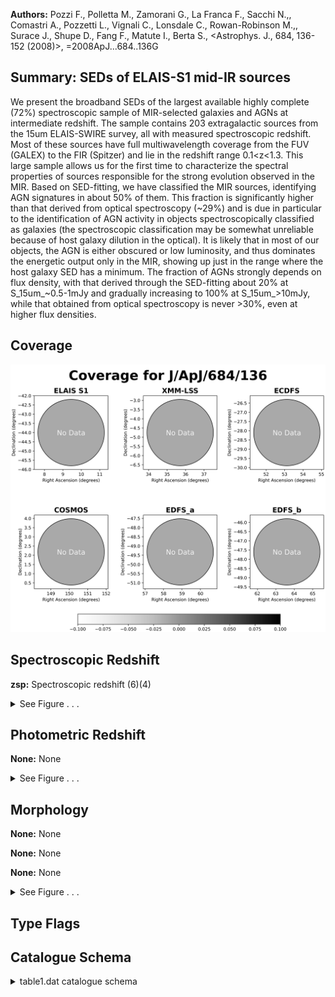 

**Authors:** Pozzi F., Polletta M., Zamorani G., La Franca F., Sacchi N.,, Comastri A., Pozzetti L., Vignali C., Lonsdale C., Rowan-Robinson M.,, Surace J., Shupe D., Fang F., Matute I., Berta S., <Astrophys. J., 684, 136-152 (2008)>, =2008ApJ...684..136G

## Summary: SEDs of ELAIS-S1 mid-IR sources

We present the broadband SEDs of the largest available highly complete (72%) spectroscopic sample of MIR-selected galaxies and AGNs at intermediate redshift. The sample contains 203 extragalactic sources from the 15um ELAIS-SWIRE survey, all with measured spectroscopic redshift. Most of these sources have full multiwavelength coverage from the FUV (GALEX) to the FIR (Spitzer) and lie in the redshift range 0.1<z<1.3. This large sample allows us for the first time to characterize the spectral properties of sources responsible for the strong evolution observed in the MIR. Based on SED-fitting, we have classified the MIR sources, identifying AGN signatures in about 50% of them. This fraction is significantly higher than that derived from optical spectroscopy (~29%) and is due in particular to the identification of AGN activity in objects spectroscopically classified as galaxies (the spectroscopic classification may be somewhat unreliable because of host galaxy dilution in the optical). It is likely that in most of our objects, the AGN is either obscured or low luminosity, and thus dominates the energetic output only in the MIR, showing up just in the range where the host galaxy SED has a minimum. The fraction of AGNs strongly depends on flux density, with that derived through the SED-fitting about 20% at S_15um_~0.5-1mJy and gradually increasing to 100% at S_15um_>10mJy, while that obtained from optical spectroscopy is never >30%, even at higher flux densities.

## Coverage 

 

 
![](https://github.com/joshgithubbin/Sherlock-DDF/blob/main/pages/J_ApJ_684_136/im/coverage.png?raw=true)

## Spectroscopic Redshift 



**zsp:** Spectroscopic redshift (6)(4) 




<details><summary>See Figure . . .</summary>

![](https://github.com/joshgithubbin/Sherlock-DDF/blob/main/pages/J_ApJ_684_136/im/ZSP.png?raw=true)

</details>

## Photometric Redshift 



**None:** None 




<details><summary>See Figure . . .</summary>

![](https://github.com/joshgithubbin/Sherlock-DDF/blob/main/pages/J_ApJ_684_136/im//ZPH.png?raw=true)

</details>

## Morphology 



**None:** None 

**None:** None 

**None:** None 




<details><summary>See Figure . . .</summary>

![](https://github.com/joshgithubbin/Sherlock-DDF/blob/main/pages/J_ApJ_684_136/im//morphology.png?raw=true)

</details>
                      
## Type Flags 





## Catalogue Schema 



<details>
<summary>table1.dat catalogue schema</summary>

| Bytes   | Format   | Units   | Label      | Explanations                                                                                                                                                                                                                                                                                                                                                                                                                                                                                                                                                                                                                                                                                                                                                                                                                                                                                                                                                                                                                                                                                                                                                                                                                                                                                                                                                                                                                                                                                                                                                                                                                                                                                                                                                                                                                                                                                                                                                                                                                                                                                                                                                                       |
|:--------|:---------|:--------|:-----------|:-----------------------------------------------------------------------------------------------------------------------------------------------------------------------------------------------------------------------------------------------------------------------------------------------------------------------------------------------------------------------------------------------------------------------------------------------------------------------------------------------------------------------------------------------------------------------------------------------------------------------------------------------------------------------------------------------------------------------------------------------------------------------------------------------------------------------------------------------------------------------------------------------------------------------------------------------------------------------------------------------------------------------------------------------------------------------------------------------------------------------------------------------------------------------------------------------------------------------------------------------------------------------------------------------------------------------------------------------------------------------------------------------------------------------------------------------------------------------------------------------------------------------------------------------------------------------------------------------------------------------------------------------------------------------------------------------------------------------------------------------------------------------------------------------------------------------------------------------------------------------------------------------------------------------------------------------------------------------------------------------------------------------------------------------------------------------------------------------------------------------------------------------------------------------------------|
| 1-  8   | A8       | ---     | ---        | [ELAISC15]                                                                                                                                                                                                                                                                                                                                                                                                                                                                                                                                                                                                                                                                                                                                                                                                                                                                                                                                                                                                                                                                                                                                                                                                                                                                                                                                                                                                                                                                                                                                                                                                                                                                                                                                                                                                                                                                                                                                                                                                                                                                                                                                                                         |
| 10- 23  | A14      | ---     | ELAISC15   | ISOCAM name (JHHMMSS+DDMMSS) (1)                                                                                                                                                                                                                                                                                                                                                                                                                                                                                                                                                                                                                                                                                                                                                                                                                                                                                                                                                                                                                                                                                                                                                                                                                                                                                                                                                                                                                                                                                                                                                                                                                                                                                                                                                                                                                                                                                                                                                                                                                                                                                                                                                   |
| 24      | A1       | ---     | n_ELAISC15 | [a-g ] Individual notes (2)                                                                                                                                                                                                                                                                                                                                                                                                                                                                                                                                                                                                                                                                                                                                                                                                                                                                                                                                                                                                                                                                                                                                                                                                                                                                                                                                                                                                                                                                                                                                                                                                                                                                                                                                                                                                                                                                                                                                                                                                                                                                                                                                                        |
| 26- 30  | F5.1     | uJy     | FFUV       | ? GALEX FUV flux density (120-177nm)                                                                                                                                                                                                                                                                                                                                                                                                                                                                                                                                                                                                                                                                                                                                                                                                                                                                                                                                                                                                                                                                                                                                                                                                                                                                                                                                                                                                                                                                                                                                                                                                                                                                                                                                                                                                                                                                                                                                                                                                                                                                                                                                               |
| 32- 37  | F6.1     | uJy     | FNUV       | ? GALEX NUV flux density (177-300nm)                                                                                                                                                                                                                                                                                                                                                                                                                                                                                                                                                                                                                                                                                                                                                                                                                                                                                                                                                                                                                                                                                                                                                                                                                                                                                                                                                                                                                                                                                                                                                                                                                                                                                                                                                                                                                                                                                                                                                                                                                                                                                                                                               |
| 39- 44  | F6.1     | uJy     | FB         | ? ESIS B-band flux density                                                                                                                                                                                                                                                                                                                                                                                                                                                                                                                                                                                                                                                                                                                                                                                                                                                                                                                                                                                                                                                                                                                                                                                                                                                                                                                                                                                                                                                                                                                                                                                                                                                                                                                                                                                                                                                                                                                                                                                                                                                                                                                                                         |
| 46- 52  | F7.1     | uJy     | FV         | ? ESIS V-band flux density                                                                                                                                                                                                                                                                                                                                                                                                                                                                                                                                                                                                                                                                                                                                                                                                                                                                                                                                                                                                                                                                                                                                                                                                                                                                                                                                                                                                                                                                                                                                                                                                                                                                                                                                                                                                                                                                                                                                                                                                                                                                                                                                                         |
| 54- 60  | F7.1     | uJy     | FR         | ? R-band flux density (3)                                                                                                                                                                                                                                                                                                                                                                                                                                                                                                                                                                                                                                                                                                                                                                                                                                                                                                                                                                                                                                                                                                                                                                                                                                                                                                                                                                                                                                                                                                                                                                                                                                                                                                                                                                                                                                                                                                                                                                                                                                                                                                                                                          |
| 62- 67  | F6.1     | uJy     | FJ         | ? 2MASS J-band flux density                                                                                                                                                                                                                                                                                                                                                                                                                                                                                                                                                                                                                                                                                                                                                                                                                                                                                                                                                                                                                                                                                                                                                                                                                                                                                                                                                                                                                                                                                                                                                                                                                                                                                                                                                                                                                                                                                                                                                                                                                                                                                                                                                        |
| 69- 75  | F7.1     | uJy     | FKs        | ? 2MASS Ks-band flux density                                                                                                                                                                                                                                                                                                                                                                                                                                                                                                                                                                                                                                                                                                                                                                                                                                                                                                                                                                                                                                                                                                                                                                                                                                                                                                                                                                                                                                                                                                                                                                                                                                                                                                                                                                                                                                                                                                                                                                                                                                                                                                                                                       |
| 77      | A1       | ---     | l_F3.6     | Limit flag on F3.6                                                                                                                                                                                                                                                                                                                                                                                                                                                                                                                                                                                                                                                                                                                                                                                                                                                                                                                                                                                                                                                                                                                                                                                                                                                                                                                                                                                                                                                                                                                                                                                                                                                                                                                                                                                                                                                                                                                                                                                                                                                                                                                                                                 |
| 78- 84  | F7.1     | uJy     | F3.6       | ? Spitzer/IRAC 3.6um band flux density                                                                                                                                                                                                                                                                                                                                                                                                                                                                                                                                                                                                                                                                                                                                                                                                                                                                                                                                                                                                                                                                                                                                                                                                                                                                                                                                                                                                                                                                                                                                                                                                                                                                                                                                                                                                                                                                                                                                                                                                                                                                                                                                             |
| 86      | A1       | ---     | l_F4.5     | Limit flag on F4.5                                                                                                                                                                                                                                                                                                                                                                                                                                                                                                                                                                                                                                                                                                                                                                                                                                                                                                                                                                                                                                                                                                                                                                                                                                                                                                                                                                                                                                                                                                                                                                                                                                                                                                                                                                                                                                                                                                                                                                                                                                                                                                                                                                 |
| 87- 91  | I5       | uJy     | F4.5       | ? Spitzer/IRAC 4.5um band flux density                                                                                                                                                                                                                                                                                                                                                                                                                                                                                                                                                                                                                                                                                                                                                                                                                                                                                                                                                                                                                                                                                                                                                                                                                                                                                                                                                                                                                                                                                                                                                                                                                                                                                                                                                                                                                                                                                                                                                                                                                                                                                                                                             |
| 93      | A1       | ---     | l_F5.8     | Limit flag on F5.8                                                                                                                                                                                                                                                                                                                                                                                                                                                                                                                                                                                                                                                                                                                                                                                                                                                                                                                                                                                                                                                                                                                                                                                                                                                                                                                                                                                                                                                                                                                                                                                                                                                                                                                                                                                                                                                                                                                                                                                                                                                                                                                                                                 |
| 94- 98  | I5       | uJy     | F5.8       | ? Spitzer/IRAC 5.8um band flux density                                                                                                                                                                                                                                                                                                                                                                                                                                                                                                                                                                                                                                                                                                                                                                                                                                                                                                                                                                                                                                                                                                                                                                                                                                                                                                                                                                                                                                                                                                                                                                                                                                                                                                                                                                                                                                                                                                                                                                                                                                                                                                                                             |
| 100     | A1       | ---     | l_F8.0     | Limit flag on F8.0                                                                                                                                                                                                                                                                                                                                                                                                                                                                                                                                                                                                                                                                                                                                                                                                                                                                                                                                                                                                                                                                                                                                                                                                                                                                                                                                                                                                                                                                                                                                                                                                                                                                                                                                                                                                                                                                                                                                                                                                                                                                                                                                                                 |
| 101-105 | I5       | uJy     | F8.0       | ? Spitzer/IRAC 8.0um band flux density                                                                                                                                                                                                                                                                                                                                                                                                                                                                                                                                                                                                                                                                                                                                                                                                                                                                                                                                                                                                                                                                                                                                                                                                                                                                                                                                                                                                                                                                                                                                                                                                                                                                                                                                                                                                                                                                                                                                                                                                                                                                                                                                             |
| 107-110 | F4.1     | mJy     | F15        | 15um band flux density from Lari et al., 2001, Cat. J/MNRAS/325/1173                                                                                                                                                                                                                                                                                                                                                                                                                                                                                                                                                                                                                                                                                                                                                                                                                                                                                                                                                                                                                                                                                                                                                                                                                                                                                                                                                                                                                                                                                                                                                                                                                                                                                                                                                                                                                                                                                                                                                                                                                                                                                                               |
| 112     | A1       | ---     | l_F24      | Limit flag on F24                                                                                                                                                                                                                                                                                                                                                                                                                                                                                                                                                                                                                                                                                                                                                                                                                                                                                                                                                                                                                                                                                                                                                                                                                                                                                                                                                                                                                                                                                                                                                                                                                                                                                                                                                                                                                                                                                                                                                                                                                                                                                                                                                                  |
| 113-116 | F4.1     | mJy     | F24        | Spitzer/MIPS 24um band flux density                                                                                                                                                                                                                                                                                                                                                                                                                                                                                                                                                                                                                                                                                                                                                                                                                                                                                                                                                                                                                                                                                                                                                                                                                                                                                                                                                                                                                                                                                                                                                                                                                                                                                                                                                                                                                                                                                                                                                                                                                                                                                                                                                |
| 118     | A1       | ---     | l_F70      | Limit flag on F70                                                                                                                                                                                                                                                                                                                                                                                                                                                                                                                                                                                                                                                                                                                                                                                                                                                                                                                                                                                                                                                                                                                                                                                                                                                                                                                                                                                                                                                                                                                                                                                                                                                                                                                                                                                                                                                                                                                                                                                                                                                                                                                                                                  |
| 119-124 | F6.1     | mJy     | F70        | Spitzer/MIPS 70um band flux density                                                                                                                                                                                                                                                                                                                                                                                                                                                                                                                                                                                                                                                                                                                                                                                                                                                                                                                                                                                                                                                                                                                                                                                                                                                                                                                                                                                                                                                                                                                                                                                                                                                                                                                                                                                                                                                                                                                                                                                                                                                                                                                                                |
| 126     | A1       | ---     | l_F160     | Limit flag on F160                                                                                                                                                                                                                                                                                                                                                                                                                                                                                                                                                                                                                                                                                                                                                                                                                                                                                                                                                                                                                                                                                                                                                                                                                                                                                                                                                                                                                                                                                                                                                                                                                                                                                                                                                                                                                                                                                                                                                                                                                                                                                                                                                                 |
| 127-132 | F6.1     | mJy     | F160       | Spitzer/MIPS 160um band flux density                                                                                                                                                                                                                                                                                                                                                                                                                                                                                                                                                                                                                                                                                                                                                                                                                                                                                                                                                                                                                                                                                                                                                                                                                                                                                                                                                                                                                                                                                                                                                                                                                                                                                                                                                                                                                                                                                                                                                                                                                                                                                                                                               |
| 134-138 | F5.3     | ---     | zsp        | Spectroscopic redshift (6)(4)                                                                                                                                                                                                                                                                                                                                                                                                                                                                                                                                                                                                                                                                                                                                                                                                                                                                                                                                                                                                                                                                                                                                                                                                                                                                                                                                                                                                                                                                                                                                                                                                                                                                                                                                                                                                                                                                                                                                                                                                                                                                                                                                                      |
| 140-146 | E7.3     | Lsun    | LIR        | Total infrared luminosity (5)                                                                                                                                                                                                                                                                                                                                                                                                                                                                                                                                                                                                                                                                                                                                                                                                                                                                                                                                                                                                                                                                                                                                                                                                                                                                                                                                                                                                                                                                                                                                                                                                                                                                                                                                                                                                                                                                                                                                                                                                                                                                                                                                                      |
| 148-152 | A5       | ---     | SpCl       | Optical spectroscopy object type (6)                                                                                                                                                                                                                                                                                                                                                                                                                                                                                                                                                                                                                                                                                                                                                                                                                                                                                                                                                                                                                                                                                                                                                                                                                                                                                                                                                                                                                                                                                                                                                                                                                                                                                                                                                                                                                                                                                                                                                                                                                                                                                                                                               |
| 154-157 | A4       | ---     | SEDCl      | SED-fitting object type (6) Note (1): Source name from Lari et al. (2001, Cat. J/MNRAS/325/1173). This sample, complete at the 5{sigma} level, is the only ISOCAM sample covering the whole flux density range 0.5-150mJy. Note (2): Flag as follows: a = ELAISC15 J003317-431706 was spectroscopically identified through Very Large Telescope (VLT) VIMOS observations (La Franca et al., 2007A&A...472..797L) and is a R=24.3 galaxy showing [OII] emission at redshift 0.689. b = ELAISC15 J003447-432447 was spectroscopically identified through Very Large Telescope (VLT) VIMOS observations (La Franca et al., 2007A&A...472..797L) and is an AGN2 at redshift 1.076. c = For ELAISC15 J003915-430426, z-value of 0.013 is from the NED database. d = For ELAISC15 J003545-431833 we were able to measure z through a more accurate reduction of the spectrum. e = ELAISC15 J003330-431553, which was wrongly classified as a starburst galaxy at z=0.473, showed broad CIII and MgII emission at z=2.170, typical of AGN1 activity. f = ELAISC15 J003603-433152, which was classified as AGN2, showed a broad MgII emission typical of AGN1 activity. g = ELAISC15 J003622-432826, which was classified as a starburst galaxy, showed a clear [OIII]/H{beta} ratio typical of AGN2 activity. Note (3): In the area not covered by ESIS (Berta et al. 2006, Cat. J/A+A/451/881), R magnitudes are from the La Franca et al. catalog (2004, Cat. J/AJ/127/3075). Note (4): Three sources with previously poor-quality spectra had their spectroscopic classification changed after being reobserved with VIMOS at ESO VLT (La Franca et al., 2007A&A...472..797L). See flags e to g in column f_ELAISC15. Note (5): Total infrared luminosity; obtained by integrating the best-fitting SED in the range 8-1000um. Note (6): Spectroscopic observations of the optical counterparts of the ISOCAM S1 sources were carried out at the AAT 2dF, ESO Danish 1.5 and 3.6m telescopes, and the New Technology Telescope (NTT) (La Franca et al. 2004, Cat. J/AJ/127/3075). The Objects classes are AGN1, AGN2, GAL, ULIG, STB (starburst galaxy), LINER or UNCL (unclassified). |

**Note**: Source name from Lari et al. (2001, Cat. J/MNRAS/325/1173). This
          sample, complete at the 5{sigma} level, is the only ISOCAM sample
          covering the whole flux density range 0.5-150mJy.
Note (2): Flag as follows:
    a = ELAISC15 J003317-431706 was spectroscopically identified through Very
        Large Telescope (VLT) VIMOS observations (La Franca et al.,
        2007A&A...472..797L) and is a R=24.3 galaxy showing [OII] emission at
        redshift 0.689.
    b = ELAISC15 J003447-432447 was spectroscopically identified through Very
        Large Telescope (VLT) VIMOS observations (La Franca et al.,
        2007A&A...472..797L) and is an AGN2 at redshift 1.076.
    c = For ELAISC15 J003915-430426, z-value of 0.013 is from the NED database.
    d = For ELAISC15 J003545-431833 we were able to measure z through a more
        accurate reduction of the spectrum.
    e = ELAISC15 J003330-431553, which was wrongly classified as a starburst
        galaxy at z=0.473, showed broad CIII and MgII emission at z=2.170,
        typical of AGN1 activity.
    f = ELAISC15 J003603-433152, which was classified as AGN2, showed a broad
        MgII emission typical of AGN1 activity.
    g = ELAISC15 J003622-432826, which was classified as a starburst galaxy,
        showed a clear [OIII]/H{beta} ratio typical of AGN2 activity.
Note (3): In the area not covered by ESIS (Berta et al. 2006,
          Cat. J/A+A/451/881), R magnitudes are from the La Franca et
          al. catalog (2004, Cat. J/AJ/127/3075).
Note (4): Three sources with previously poor-quality spectra had their
          spectroscopic classification changed after being reobserved with VIMOS
          at ESO VLT (La Franca et al., 2007A&A...472..797L). See flags e to g
          in column f_ELAISC15.
Note (5): Total infrared luminosity; obtained by integrating the best-fitting
          SED in the range 8-1000um.
Note (6): Spectroscopic observations of the optical counterparts of the
     ISOCAM S1 sources were carried out at the AAT 2dF, ESO Danish 1.5 and
     3.6m telescopes, and the New Technology Telescope (NTT) (La Franca et
     al. 2004, Cat. J/AJ/127/3075).
     The Objects classes are AGN1, AGN2, GAL, ULIG, STB (starburst galaxy), 
     LINER or UNCL (unclassified).

</details>

        
        